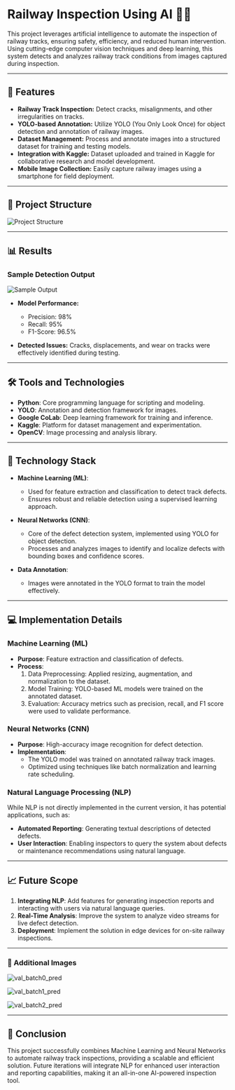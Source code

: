 # Railway Inspection Using AI 🚆🤖

This project leverages artificial intelligence to automate the inspection of railway tracks, ensuring safety, efficiency, and reduced human intervention. Using cutting-edge computer vision techniques and deep learning, this system detects and analyzes railway track conditions from images captured during inspection.

---

## 📌 Features

- **Railway Track Inspection:** Detect cracks, misalignments, and other irregularities on tracks.
- **YOLO-based Annotation:** Utilize YOLO (You Only Look Once) for object detection and annotation of railway images.
- **Dataset Management:** Process and annotate images into a structured dataset for training and testing models.
- **Integration with Kaggle:** Dataset uploaded and trained in Kaggle for collaborative research and model development.
- **Mobile Image Collection:** Easily capture railway images using a smartphone for field deployment.

---

## 📂 Project Structure

![Project Structure](https://github.com/user-attachments/assets/a727ca9f-6a29-4b1c-854f-8cc891facadd)

---

## 📊 Results

### Sample Detection Output  

![Sample Output](https://github.com/user-attachments/assets/e8881892-aad8-49b0-a38c-78142190fb2e)


- **Model Performance:**
  - Precision: 98%
  - Recall: 95%
  - F1-Score: 96.5%

- **Detected Issues:** Cracks, displacements, and wear on tracks were effectively identified during testing.

---

## 🛠️ Tools and Technologies


- **Python**: Core programming language for scripting and modeling.
- **YOLO**: Annotation and detection framework for images.
- **Google CoLab**: Deep learning framework for training and inference.
- **Kaggle**: Platform for dataset management and experimentation.
- **OpenCV**: Image processing and analysis library.

---

## 🧠 Technology Stack
- **Machine Learning (ML)**:  
  - Used for feature extraction and classification to detect track defects.  
  - Ensures robust and reliable detection using a supervised learning approach.  

- **Neural Networks (CNN)**:  
  - Core of the defect detection system, implemented using YOLO for object detection.  
  - Processes and analyzes images to identify and localize defects with bounding boxes and confidence scores.  

- **Data Annotation**:  
  - Images were annotated in the YOLO format to train the model effectively.  

---

## 💻 Implementation Details  

### **Machine Learning (ML)**  
- **Purpose**: Feature extraction and classification of defects.  
- **Process**:  
  1. Data Preprocessing: Applied resizing, augmentation, and normalization to the dataset.  
  2. Model Training: YOLO-based ML models were trained on the annotated dataset.  
  3. Evaluation: Accuracy metrics such as precision, recall, and F1 score were used to validate performance.  

### **Neural Networks (CNN)**  
- **Purpose**: High-accuracy image recognition for defect detection.  
- **Implementation**:  
  - The YOLO model was trained on annotated railway track images.  
  - Optimized using techniques like batch normalization and learning rate scheduling.  

### **Natural Language Processing (NLP)**  
While NLP is not directly implemented in the current version, it has potential applications, such as:  
- **Automated Reporting**: Generating textual descriptions of detected defects.  
- **User Interaction**: Enabling inspectors to query the system about defects or maintenance recommendations using natural language.  

---

## 📈 Future Scope 
1. **Integrating NLP**: Add features for generating inspection reports and interacting with users via natural language queries.  
2. **Real-Time Analysis**: Improve the system to analyze video streams for live defect detection.  
3. **Deployment**: Implement the solution in edge devices for on-site railway inspections.  

---

### 📸 Additional Images

![val_batch0_pred](https://github.com/user-attachments/assets/64943a3f-5748-477d-99c7-8e987f36820e)

![val_batch1_pred](https://github.com/user-attachments/assets/ae889856-784a-4e65-9239-40ce29333537)

![val_batch2_pred](https://github.com/user-attachments/assets/14ad918c-1040-4bd5-aaa3-dfb7bd8c7346)

---
## 🌟 Conclusion
This project successfully combines Machine Learning and Neural Networks to automate railway track inspections, providing a scalable and efficient solution. Future iterations will integrate NLP for enhanced user interaction and reporting capabilities, making it an all-in-one AI-powered inspection tool.
